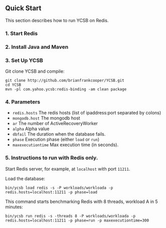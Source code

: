 ## Quick Start

This section describes how to run YCSB on Redis. 

### 1. Start Redis

### 2. Install Java and Maven

### 3. Set Up YCSB

Git clone YCSB and compile:

    git clone http://github.com/brianfrankcooper/YCSB.git
    cd YCSB
    mvn -pl com.yahoo.ycsb:redis-binding -am clean package

### 4. Parameters

- `redis.hosts` The redis hosts (list of ipaddress:port separated by colons)
- `mongodb.host` The mongodb host
- `ar` The number of ActiveRecoveryWorker
- `alpha` Alpha value
- `dbfail` The duration when the database fails.
- `phase` Execution phase (either `load` or `run`)
- `maxexecutiontime` Max execution time (in seconds).

### 5. Instructions to run with Redis only.

Start Redis server, for example, at `localhost` with port `11211`.

Load the database: 

    bin/ycsb load redis -s -P workloads/workloada -p redis.hosts=localhost:11211 -p phase=load
  
This command starts benchmarking Redis with 8 threads, workload A in 5 minutes: 

    bin/ycsb run redis -s -threads 8 -P workloads/workloada -p redis.hosts=localhost:11211 -p phase=run -p maxexecutiontime=300
